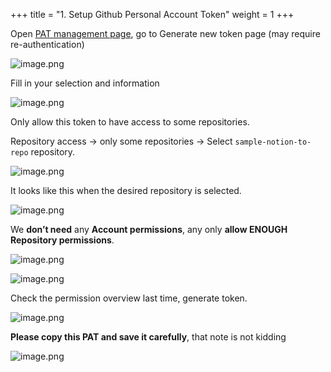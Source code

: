 +++
title = "1. Setup Github Personal Account Token"
weight = 1
+++


Open [PAT management page](https://github.com/settings/tokens?type=beta), go to Generate new token page (may require re-authentication)


![image.png](/images/003-iii-level-2-notion-to-github-repo/13-414203-image.png)


Fill in your selection and information


![image.png](/images/003-iii-level-2-notion-to-github-repo/13-528268-image.png)


Only allow this token to have access to some repositories.


Repository access → only some repositories → Select `sample-notion-to-repo` repository.


![image.png](/images/003-iii-level-2-notion-to-github-repo/13-333924-image.png)


It looks like this when the desired repository is selected.


![image.png](/images/003-iii-level-2-notion-to-github-repo/13-557798-image.png)


We **don’t need** any **Account permissions**, any only **allow ENOUGH** **Repository permissions**.


![image.png](/images/003-iii-level-2-notion-to-github-repo/13-912395-image.png)


![image.png](/images/003-iii-level-2-notion-to-github-repo/13-918473-image.png)


Check the permission overview last time, generate token.


![image.png](/images/003-iii-level-2-notion-to-github-repo/13-521496-image.png)


**Please copy this PAT and save it carefully**, that note is not kidding


![image.png](/images/003-iii-level-2-notion-to-github-repo/13-439231-image.png)


